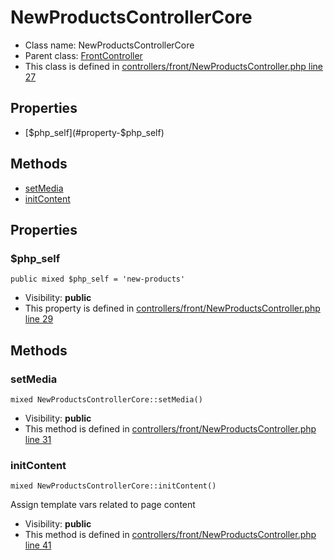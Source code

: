 NewProductsControllerCore
===============






* Class name: NewProductsControllerCore
* Parent class: [FrontController](FrontControllerCore)
* This class is defined in [controllers/front/NewProductsController.php line 27](https://github.com/PrestaShop/PrestaShop/blob/1.6.1.1/controllers/front/NewProductsController.php#L27)





Properties
----------

* [$php_self](#property-$php_self)

Methods
-------
* [setMedia](#method-setMedia)
* [initContent](#method-initContent)




Properties
----------


### <a name="property-$php_self"></a>$php_self

    public mixed $php_self = 'new-products'





* Visibility: **public**
* This property is defined in [controllers/front/NewProductsController.php line 29](https://github.com/PrestaShop/PrestaShop/blob/1.6.1.1/controllers/front/NewProductsController.php#L29)


Methods
-------


### <a name="method-setMedia"></a>setMedia

    mixed NewProductsControllerCore::setMedia()





* Visibility: **public**
* This method is defined in [controllers/front/NewProductsController.php line 31](https://github.com/PrestaShop/PrestaShop/blob/1.6.1.1/controllers/front/NewProductsController.php#L31)




### <a name="method-initContent"></a>initContent

    mixed NewProductsControllerCore::initContent()

Assign template vars related to page content



* Visibility: **public**
* This method is defined in [controllers/front/NewProductsController.php line 41](https://github.com/PrestaShop/PrestaShop/blob/1.6.1.1/controllers/front/NewProductsController.php#L41)



